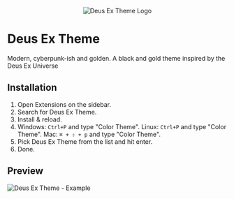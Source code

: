 <p align="center"><img alt="Deus Ex Theme Logo" src="https://i.imgur.com/mSTw9sx.png"></p>

# Deus Ex Theme

Modern, cyberpunk-ish and golden. A black and gold theme inspired by the Deus Ex Universe

## Installation

1. Open Extensions on the sidebar.
2. Search for Deus Ex Theme.
3. Install & reload.
4. Windows: `Ctrl+P` and type "Color Theme".
   Linux: `Ctrl+P` and type "Color Theme".
   Mac: `⌘ + ⇧ + p` and type "Color Theme".
5. Pick Deus Ex Theme from the list and hit enter.
6. Done.

## Preview

![Deus Ex Theme - Example](https://i.imgur.com/tAQm3sH.png)
